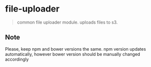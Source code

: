 # file-uploader

> common file uploader module. uploads files to s3.

## Note
Please, keep npm and bower versions the same.
npm version updates automatically, however bower version should be manually changed accordingly
